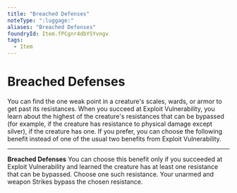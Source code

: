 ```yaml
---
title: "Breached Defenses"
noteType: ":luggage:"
aliases: "Breached Defenses"
foundryId: Item.fPCgnr4dbYSYvngv
tags:
  - Item
---
```


# Breached Defenses

You can find the one weak point in a creature's scales, wards, or armor to get past its resistances. When you succeed at Exploit Vulnerability, you learn about the highest of the creature's resistances that can be bypassed (for example, if the creature has resistance to physical damage except silver), if the creature has one. If you prefer, you can choose the following benefit instead of one of the usual two benefits from Exploit Vulnerability.

* * *

**Breached Defenses** You can choose this benefit only if you succeeded at Exploit Vulnerability and learned the creature has at least one resistance that can be bypassed. Choose one such resistance. Your unarmed and weapon Strikes bypass the chosen resistance.
